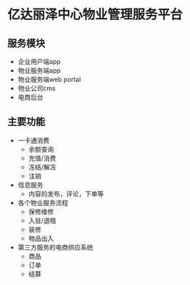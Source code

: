 # 亿达丽泽中心物业管理服务平台

## 服务模块

* 企业用户端app
* 物业服务端app
* 物业服务端web portal
* 物业公司cms
* 电商后台

## 主要功能

* 一卡通消费
  * 余额查询
  * 充值/消费
  * 冻结/解冻
  * 注销
* 信息服务
  * 内容的发布，评论，下单等
* 各个物业服务流程
  * 保修维修
  * 入驻/退租
  * 装修
  * 物品出入
* 第三方服务的电商供应系统
  * 商品
  * 订单
  * 结算
